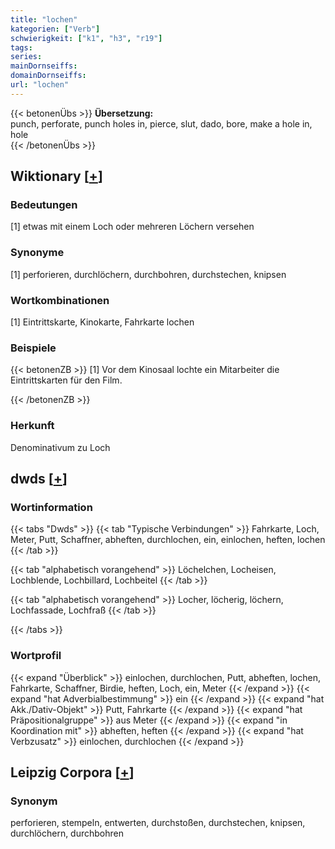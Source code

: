```yaml
---
title: "lochen"
kategorien: ["Verb"]
schwierigkeit: ["k1", "h3", "r19"]
tags:
series:
mainDornseiffs:
domainDornseiffs:
url: "lochen"
---
```


{{< betonenÜbs >}}
**Übersetzung:**  
punch, perforate, punch holes in, pierce, slut, dado, bore, make a hole  in, hole  
{{< /betonenÜbs >}}

## Wiktionary [[+](https://de.wiktionary.org/wiki/lochen)]

### Bedeutungen
[1] etwas mit einem Loch oder mehreren Löchern versehen  

### Synonyme
[1] perforieren, durchlöchern, durchbohren, durchstechen, knipsen  

### Wortkombinationen
[1] Eintrittskarte, Kinokarte, Fahrkarte lochen  

### Beispiele
{{< betonenZB >}}
[1] Vor dem Kinosaal lochte ein Mitarbeiter die Eintrittskarten für den Film.  

{{< /betonenZB >}}
### Herkunft
Denominativum zu Loch  



## dwds [[+](https://www.dwds.de/wb/lochen)]

### Wortinformation
{{< tabs "Dwds" >}}
{{< tab "Typische Verbindungen" >}}
Fahrkarte, Loch, Meter, Putt, Schaffner, abheften, durchlochen, ein, einlochen, heften, lochen
{{< /tab >}}

{{< tab "alphabetisch vorangehend" >}}
Löchelchen, Locheisen, Lochblende, Lochbillard, Lochbeitel
{{< /tab >}}

{{< tab "alphabetisch vorangehend" >}}
Locher, löcherig, löchern, Lochfassade, Lochfraß
{{< /tab >}}

{{< /tabs >}}

### Wortprofil
{{< expand "Überblick" >}} einlochen, durchlochen, Putt, abheften, lochen, Fahrkarte, Schaffner, Birdie, heften, Loch, ein, Meter {{< /expand >}}
{{< expand "hat Adverbialbestimmung" >}} ein {{< /expand >}}
{{< expand "hat Akk./Dativ-Objekt" >}} Putt, Fahrkarte {{< /expand >}}
{{< expand "hat Präpositionalgruppe" >}} aus Meter {{< /expand >}}
{{< expand "in Koordination mit" >}} abheften, heften {{< /expand >}}
{{< expand "hat Verbzusatz" >}} einlochen, durchlochen {{< /expand >}}

## Leipzig Corpora [[+](https://corpora.uni-leipzig.de/en/res?word=lochen&corpusId=deu_newscrawl-public_2018)]


### Synonym
perforieren, stempeln, entwerten, durchstoßen, durchstechen, knipsen, durchlöchern, durchbohren

